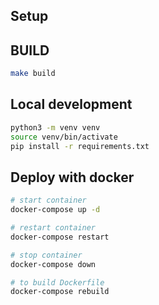 ## Setup

## BUILD
```sh
make build
```

## Local development
```sh
python3 -m venv venv
source venv/bin/activate
pip install -r requirements.txt
```

## Deploy with docker
```sh
# start container
docker-compose up -d

# restart container
docker-compose restart

# stop container
docker-compose down

# to build Dockerfile
docker-compose rebuild
```
